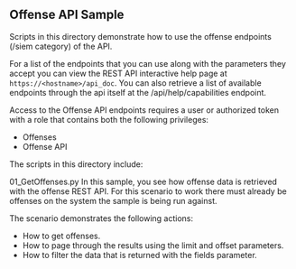 ## Offense API Sample
Scripts in this directory demonstrate how to use the offense endpoints (/siem
category) of the API.


For a list of the endpoints that you can use along with the parameters they
accept you can view the REST API interactive help page at
`https://<hostname>/api_doc`.  You can also retrieve a list of available
endpoints through the api itself at the /api/help/capabilities endpoint.


Access to the Offense API endpoints requires a user or authorized token with a
role that contains both the following privileges:
 * Offenses
 * Offense API


The scripts in this directory include:

01_GetOffenses.py
 In this sample, you see how offense data is retrieved with the offense REST
   API.
 For this scenario to work there must already be offenses on the system the
 sample is being run against.  

The scenario demonstrates the following actions:
* How to get offenses.
* How to page through the results using the limit and offset parameters.
* How to filter the data that is returned with the fields parameter.
